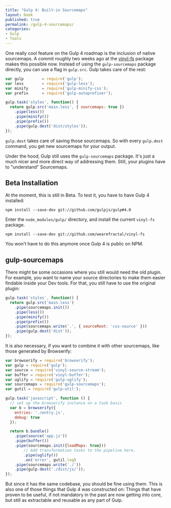```yaml
---
title: "Gulp 4: Built-in Sourcemaps"
layout: book
published: true
permalink: /gulp-4-sourcemaps/
categories:
- Gulp
- Tools
---
```


One really cool feature on the Gulp 4 roadmap is the inclusion of native
sourcemaps. A commit roughly two weeks ago at the [vinyl-fs](git://github.com/wearefractal/vinyl-fs)
package makes this possible now. Instead of using the `gulp-sourcemaps`
package directly, you can use a flag in `gulp.src`. Gulp takes care of the rest:

```javascript
var gulp        = require('gulp');
var less        = require('gulp-less');
var minify      = require('gulp-minify-css');
var prefix      = require('gulp-autoprefixer');

gulp.task('styles', function() {
  return gulp.src('main.less', { sourcemaps: true })
    .pipe(less())
    .pipe(minify())
    .pipe(prefix())
    .pipe(gulp.dest('dist/styles'));
});
```

`gulp.dest` takes care of saving those sourcemaps. So with every `gulp.dest`
command, you get new sourcemaps for your output.

Under the hood, Gulp still uses the `gulp-sourcemaps` package. It's just a
much nicer and more direct way of addressing them. Still, your plugins have
to "understand" Sourcemaps.

## Beta Installation

At the moment, this is still in Beta. To test it, you have to have Gulp 4 installed:

```
npm install --save-dev git://github.com/gulpjs/gulp#4.0
```

Enter the `node_modules/gulp/` directory, and install the current `vinyl-fs`
package.

```
npm install --save-dev git://github.com/wearefractal/vinyl-fs
```

You won't have to do this anymore once Gulp 4 is public on NPM.

## gulp-sourcemaps

There might be some occasions where you still would need the old plugin.
For example, you want to name your source directories to make them easier
findable inside your Dev tools. For that, you still have to use the original plugin:

```javascript
gulp.task('styles', function() {
  return gulp.src('main.less')
    .pipe(sourcemaps.init())
    .pipe(less())
    .pipe(minify())
    .pipe(prefix())
    .pipe(sourcemaps.write('.', { sourceRoot: 'css-source' }))
    .pipe(gulp.dest('dist'));
});
```

It is also necessary, if you want to combine it with other sourcemaps, like those
generated by Browserify:

```javascript
var browserify = require('browserify');
var gulp = require('gulp');
var source = require('vinyl-source-stream');
var buffer = require('vinyl-buffer');
var uglify = require('gulp-uglify');
var sourcemaps = require('gulp-sourcemaps');
var gutil = require('gulp-util');

gulp.task('javascript', function () {
  // set up the browserify instance on a task basis
  var b = browserify({
    entries: './entry.js',
    debug: true
  });

  return b.bundle()
    .pipe(source('app.js'))
    .pipe(buffer())
    .pipe(sourcemaps.init({loadMaps: true}))
        // Add transformation tasks to the pipeline here.
        .pipe(uglify())
        .on('error', gutil.log)
    .pipe(sourcemaps.write('./'))
    .pipe(gulp.dest('./dist/js/'));
});
```

But since it has the same codebase, you should be fine using them. This is also
one of those things that Gulp 4 was constructed on: Things that have proven
to be useful, if not mandatory in the past are now getting into core, but still
as extractable and reusable as any part of Gulp.
